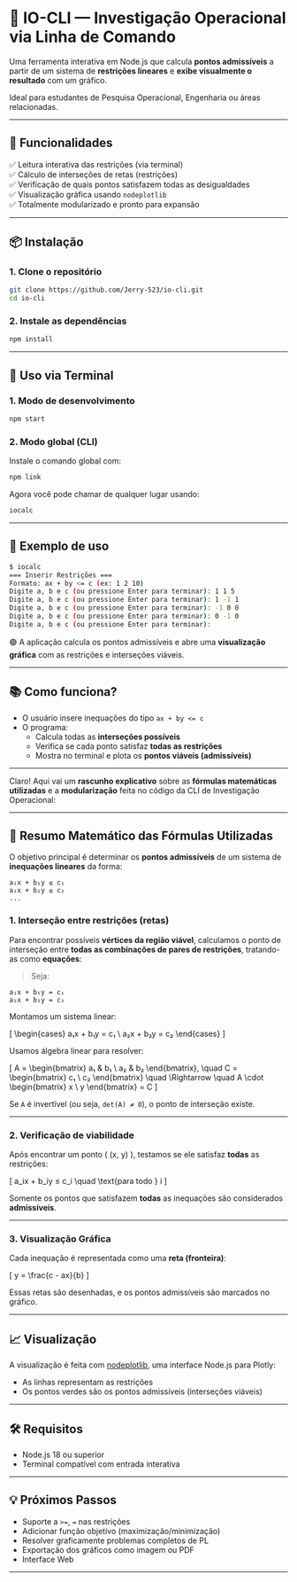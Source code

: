 # 📐 IO-CLI — Investigação Operacional via Linha de Comando

Uma ferramenta interativa em Node.js que calcula **pontos admissíveis** a partir de um sistema de **restrições lineares** e **exibe visualmente o resultado** com um gráfico.

Ideal para estudantes de Pesquisa Operacional, Engenharia ou áreas relacionadas.

---

## 🚀 Funcionalidades

✅ Leitura interativa das restrições (via terminal)  
✅ Cálculo de interseções de retas (restrições)  
✅ Verificação de quais pontos satisfazem todas as desigualdades  
✅ Visualização gráfica usando `nodeplotlib`  
✅ Totalmente modularizado e pronto para expansão

---

## 📦 Instalação

### 1. Clone o repositório

```bash
git clone https://github.com/Jerry-523/io-cli.git
cd io-cli
```

### 2. Instale as dependências

```bash
npm install
```

---

## 🔗 Uso via Terminal

### 1. Modo de desenvolvimento

```bash
npm start
```

### 2. Modo global (CLI)

Instale o comando global com:

```bash
npm link
```

Agora você pode chamar de qualquer lugar usando:

```bash
iocalc
```

---

## 🧪 Exemplo de uso

```bash
$ iocalc
=== Inserir Restrições ===
Formato: ax + by <= c (ex: 1 2 10)
Digite a, b e c (ou pressione Enter para terminar): 1 1 5
Digite a, b e c (ou pressione Enter para terminar): 1 -1 1
Digite a, b e c (ou pressione Enter para terminar): -1 0 0
Digite a, b e c (ou pressione Enter para terminar): 0 -1 0
Digite a, b e c (ou pressione Enter para terminar):
```

🟢 A aplicação calcula os pontos admissíveis e abre uma **visualização gráfica** com as restrições e interseções viáveis.

---

## 📚 Como funciona?

- O usuário insere inequações do tipo `ax + by <= c`
- O programa:
  - Calcula todas as **interseções possíveis**
  - Verifica se cada ponto satisfaz **todas as restrições**
  - Mostra no terminal e plota os **pontos viáveis (admissíveis)**

---

Claro! Aqui vai um **rascunho explicativo** sobre as **fórmulas matemáticas utilizadas** e a **modularização** feita no código da CLI de Investigação Operacional:

---

## 🧠 **Resumo Matemático das Fórmulas Utilizadas**

O objetivo principal é determinar os **pontos admissíveis** de um sistema de **inequações lineares** da forma:

```
a₁x + b₁y ≤ c₁  
a₂x + b₂y ≤ c₂  
...  
```

### 1. **Interseção entre restrições (retas)**

Para encontrar possíveis **vértices da região viável**, calculamos o ponto de interseção entre **todas as combinações de pares de restrições**, tratando-as como **equações**:

> Seja:
```
a₁x + b₁y = c₁  
a₂x + b₂y = c₂
```

Montamos um sistema linear:

\[
\begin{cases}
a₁x + b₁y = c₁ \\
a₂x + b₂y = c₂
\end{cases}
\]

Usamos álgebra linear para resolver:

\[
A = 
\begin{bmatrix}
a₁ & b₁ \\
a₂ & b₂
\end{bmatrix},
\quad
C = 
\begin{bmatrix}
c₁ \\
c₂
\end{bmatrix}
\quad
\Rightarrow \quad
A \cdot 
\begin{bmatrix}
x \\
y
\end{bmatrix}
= C
\]

Se `A` é invertível (ou seja, `det(A) ≠ 0`), o ponto de interseção existe.

---

### 2. **Verificação de viabilidade**

Após encontrar um ponto \( (x, y) \), testamos se ele satisfaz **todas** as restrições:

\[
a_ix + b_iy ≤ c_i \quad \text{para todo } i
\]

Somente os pontos que satisfazem **todas** as inequações são considerados **admissíveis**.

---

### 3. **Visualização Gráfica**

Cada inequação é representada como uma **reta (fronteira)**:

\[
y = \frac{c - ax}{b}
\]

Essas retas são desenhadas, e os pontos admissíveis são marcados no gráfico.

---


## 📈 Visualização

A visualização é feita com [nodeplotlib](https://www.npmjs.com/package/nodeplotlib), uma interface Node.js para Plotly:

- As linhas representam as restrições
- Os pontos verdes são os pontos admissíveis (interseções viáveis)

---

## 🛠 Requisitos

- Node.js 18 ou superior
- Terminal compatível com entrada interativa

---

## 💡 Próximos Passos

- Suporte a `>=`, `=` nas restrições
- Adicionar função objetivo (maximização/minimização)
- Resolver graficamente problemas completos de PL
- Exportação dos gráficos como imagem ou PDF
- Interface Web



---
